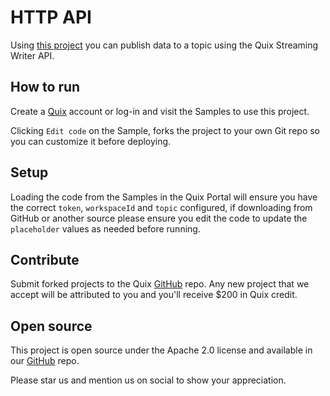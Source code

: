 # HTTP API

Using [this project](https://github.com/quixio/quix-samples/tree/main/javascript/sources) you can publish data to a topic using the Quix Streaming Writer API.

## How to run

Create a [Quix](https://portal.platform.quix.ai/self-sign-up?xlink=github) account or log-in and visit the Samples to use this project.

Clicking `Edit code` on the Sample, forks the project to your own Git repo so you can customize it before deploying.

## Setup

Loading the code from the Samples in the Quix Portal will ensure you have the correct `token`, `workspaceId` and `topic` configured, if downloading from GitHub or another source please ensure you edit the code to update the `placeholder` values as needed before running.

## Contribute

Submit forked projects to the Quix [GitHub](https://github.com/quixio/quix-samples) repo. Any new project that we accept will be attributed to you and you'll receive $200 in Quix credit.

## Open source

This project is open source under the Apache 2.0 license and available in our [GitHub](https://github.com/quixio/quix-samples) repo.

Please star us and mention us on social to show your appreciation.

